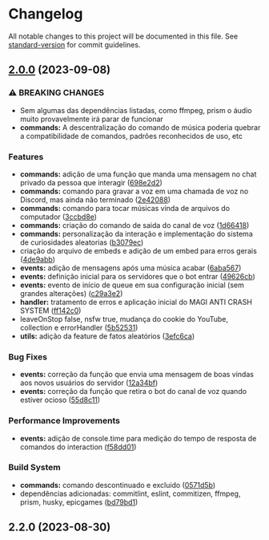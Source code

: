 # Changelog

All notable changes to this project will be documented in this file. See [standard-version](https://github.com/conventional-changelog/standard-version) for commit guidelines.

## [2.0.0](https://github.com/SouOWendel/Annie-Cansada/compare/v1.0.0...v2.0.0) (2023-09-08)


### ⚠ BREAKING CHANGES

* Sem algumas das dependências listadas, como ffmpeg, prism o áudio muito provavelmente irá parar de funcionar
* **commands:** A descentralização do comando de música poderia quebrar a compatibilidade de comandos, padrões reconhecidos de uso, etc

### Features

* **commands:** adição de uma função que manda uma mensagem no chat privado da pessoa que interagir ([698e2d2](https://github.com/SouOWendel/Annie-Cansada/commit/698e2d29cd87bf59492cafa52d57026eeef0b8dc))
* **commands:** comando para gravar a voz em uma chamada de voz no Discord, mas ainda não terminado ([2e42088](https://github.com/SouOWendel/Annie-Cansada/commit/2e42088a01c5a6c97b2519fd45bdfb00c1564669))
* **commands:** comando para tocar músicas vinda de arquivos do computador ([3ccbd8e](https://github.com/SouOWendel/Annie-Cansada/commit/3ccbd8e4efa08f4c883e75fbda3dfa4d3aed3361))
* **commands:** criação do comando de saida do canal de voz ([1d66418](https://github.com/SouOWendel/Annie-Cansada/commit/1d66418858906445249974686c2665a35642d5be))
* **commands:** personalização da interação e implementação do sistema de curiosidades aleatorias ([b3079ec](https://github.com/SouOWendel/Annie-Cansada/commit/b3079ecf470349bbb233aa576dbd6e73c05d100f))
* criação do arquivo de embeds e adição de um embed para erros gerais ([4de9abb](https://github.com/SouOWendel/Annie-Cansada/commit/4de9abbbe322f9421e7c527bf0250749ba149561))
* **events:** adição de mensagens após uma música acabar ([6aba567](https://github.com/SouOWendel/Annie-Cansada/commit/6aba567a988df4f41778d8a390bb1a222a341aed))
* **events:** definição inicial para os servidores que o bot entrar ([49626cb](https://github.com/SouOWendel/Annie-Cansada/commit/49626cbc55041246de083f4b21c4ddcb4c0e8ed6))
* **events:** evento de início de queue em sua configuração inicial (sem grandes alterações) ([c29a3e2](https://github.com/SouOWendel/Annie-Cansada/commit/c29a3e2e786bac621876b734e861ca56a25cd98c))
* **handler:** tratamento de erros e aplicação inicial do MAGI ANTI CRASH SYSTEM ([ff142c0](https://github.com/SouOWendel/Annie-Cansada/commit/ff142c02016db141c44e549410a86456bf409cb8))
* leaveOnStop false, nsfw true, mudança do cookie do YouTube, collection e errorHandler ([5b52531](https://github.com/SouOWendel/Annie-Cansada/commit/5b5253127e9488afde875e60c15cdb9ef844bb5d))
* **utils:** adição da feature de fatos aleatórios ([3efc6ca](https://github.com/SouOWendel/Annie-Cansada/commit/3efc6caad236ab6ed59c6331c2effebd7bf8976c))


### Bug Fixes

* **events:** correção da função que envia uma mensagem de boas vindas aos novos usuários do servidor ([12a34bf](https://github.com/SouOWendel/Annie-Cansada/commit/12a34bf5a8bb1eb63d8fb586589cb99530048a35))
* **events:** correção da função que retira o bot do canal de voz quando estiver ocioso ([55d8c11](https://github.com/SouOWendel/Annie-Cansada/commit/55d8c11a283ffbcae7d4a0207e3ec77e79991fbe))


### Performance Improvements

* **events:** adição de console.time para medição do tempo de resposta de comandos do interaction ([f58dd01](https://github.com/SouOWendel/Annie-Cansada/commit/f58dd019c37c6cc327c5f1103e7e5ca8c00ac44a))


### Build System

* **commands:** comando descontinuado e excluido ([0571d5b](https://github.com/SouOWendel/Annie-Cansada/commit/0571d5ba0662d23be35afce06c3982de32a1e492))
* dependências adicionadas: commitlint, eslint, commitizen, ffmpeg, prism, husky, epicgames ([bd79bd1](https://github.com/SouOWendel/Annie-Cansada/commit/bd79bd1d3b076188802ee45ffcb2fd6e134c4428))

## 2.2.0 (2023-08-30)
